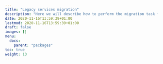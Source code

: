 ```yaml
---
title: "Legacy services migration"
description: "Here we will describe how to perform the migration task from endpoints to packages and services"
date: 2020-11-16T13:59:39+01:00
lastmod: 2020-11-16T13:59:39+01:00
draft: false
images: []
menu:
  docs:
    parent: "packages"
toc: true
weight: 13
---
```

